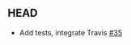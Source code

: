 ## HEAD

- Add tests, integrate Travis [#35](https://github.com/mapbox/mapbox-gl-accessibility/pull/35)

